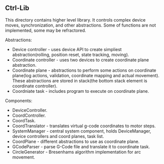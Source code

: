## Ctrl-Lib
This directory contains higher level library. It controls complex device moves, synchronization, and other abstractions. Some of functions are not implemented, some may be refractored.

Abstractions:
* Device controller - uses device API to create simpliest abstraction(rolling, position reset, state tracking, moving).
* Coordinate controller - uses two devices to create coordinate plane abstraction.
* Coordinate plane - abstractions to perform some actions on coordinate plane(log actions, validation, coordinate mapping and actual movement). These abstractions are stored in stack(the bottom stack element is coordinate controller).
* Coordniate task - includes program to execute on coordinate plane.

Components:
* DeviceController.
* CoordController.
* CoordTask.
* CoordTranslator - translates virtual g-code coordinates to motor steps.
* SystemManager -  central system component, holds DeviceManager, device controllers and coord planes, task list.
* CoordPlane - different abstractions to use as coordinate plane.
* GCodeParser - parse G-Code file and translate it to coordinate task.
* CircleGenerator - Bresenhams algorithm implementation for arc movement.